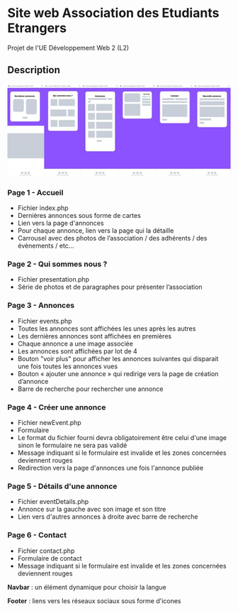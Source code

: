 # Site web Association des Etudiants Etrangers

Projet de l'UE Développement Web 2 (L2)

## Description

![Description](assets/img/description.jpg)

### Page 1 - Accueil

- Fichier index.php
- Dernières annonces sous forme de cartes
- Lien vers la page d'annonces
- Pour chaque annonce, lien vers la page qui la détaille
- Carrousel avec des photos de l’association / des adhérents / des évènements / etc...

### Page 2 - Qui sommes nous ?

- Fichier presentation.php
- Série de photos et de paragraphes pour présenter l’association

### Page 3 - Annonces

- Fichier events.php
- Toutes les annonces sont affichées les unes après les autres
- Les dernières annonces sont affichées en premières
- Chaque annonce a une image associée
- Les annonces sont affichées par lot de 4
- Bouton "voir plus" pour afficher les annonces suivantes qui disparait une fois toutes les annonces vues
- Bouton « ajouter une annonce » qui redirige vers la page de création d’annonce
- Barre de recherche pour rechercher une annonce

### Page 4 - Créer une annonce

- Fichier newEvent.php
- Formulaire
- Le format du fichier fourni devra obligatoirement être celui d'une image sinon le formulaire ne sera pas validé
- Message indiquant si le formulaire est invalide et les zones concernées deviennent rouges
- Redirection vers la page d'annonces une fois l'annonce publiée

### Page 5 - Détails d'une annonce

- Fichier eventDetails.php
- Annonce sur la gauche avec son image et son titre
- Lien vers d'autres annonces à droite avec barre de recherche

### Page 6 - Contact

- Fichier contact.php
- Formulaire de contact
- Message indiquant si le formulaire est invalide et les zones concernées deviennent rouges

**Navbar** : un élément dynamique pour choisir la langue

**Footer** : liens vers les réseaux sociaux sous forme d'icones
